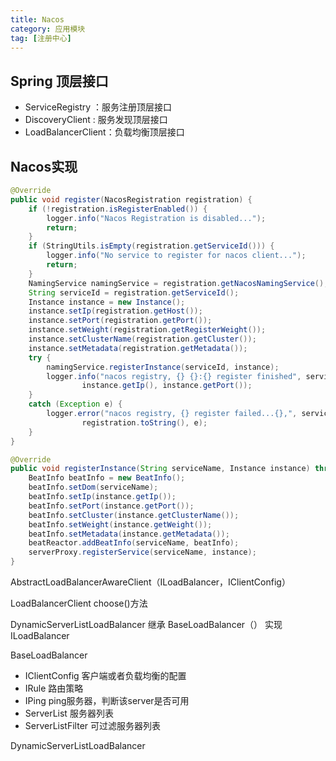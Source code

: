 ```yaml
---
title: Nacos
category: 应用模块
tag: [注册中心]
---
```


## Spring 顶层接口
- ServiceRegistry ：服务注册顶层接口
- DiscoveryClient : 服务发现顶层接口
- LoadBalancerClient：负载均衡顶层接口

## Nacos实现
~~~java
@Override
public void register(NacosRegistration registration) {
    if (!registration.isRegisterEnabled()) {
        logger.info("Nacos Registration is disabled...");
        return;
    }
    if (StringUtils.isEmpty(registration.getServiceId())) {
        logger.info("No service to register for nacos client...");
        return;
    }
    NamingService namingService = registration.getNacosNamingService();
    String serviceId = registration.getServiceId();
    Instance instance = new Instance();
    instance.setIp(registration.getHost());
    instance.setPort(registration.getPort());
    instance.setWeight(registration.getRegisterWeight());
    instance.setClusterName(registration.getCluster());
    instance.setMetadata(registration.getMetadata());
    try {
        namingService.registerInstance(serviceId, instance);
        logger.info("nacos registry, {} {}:{} register finished", serviceId,
                instance.getIp(), instance.getPort());
    }
    catch (Exception e) {
        logger.error("nacos registry, {} register failed...{},", serviceId,
                registration.toString(), e);
    }
}
~~~

~~~java
@Override
public void registerInstance(String serviceName, Instance instance) throws NacosException {
    BeatInfo beatInfo = new BeatInfo();
    beatInfo.setDom(serviceName);
    beatInfo.setIp(instance.getIp());
    beatInfo.setPort(instance.getPort());
    beatInfo.setCluster(instance.getClusterName());
    beatInfo.setWeight(instance.getWeight());
    beatInfo.setMetadata(instance.getMetadata());
    beatReactor.addBeatInfo(serviceName, beatInfo);
    serverProxy.registerService(serviceName, instance);
}
~~~

AbstractLoadBalancerAwareClient（ILoadBalancer，IClientConfig）

LoadBalancerClient choose()方法

DynamicServerListLoadBalancer 继承 BaseLoadBalancer（） 实现 ILoadBalancer

BaseLoadBalancer
- IClientConfig 客户端或者负载均衡的配置
- IRule 路由策略
- IPing ping服务器，判断该server是否可用
- ServerList 服务器列表
- ServerListFilter 可过滤服务器列表

DynamicServerListLoadBalancer